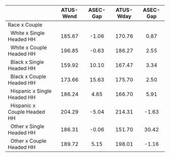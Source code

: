 
|                      |    ATUS-Wend |     ASEC-Gap |    ATUS-Wday |     ASEC-Gap |
| -------------------- | :----------: | :----------: | :----------: | :----------: |
| Race x Couple        |              |              |              |              |
| &nbsp;&nbsp;White x Single Headed HH |       185.67 |        -1.06 |       170.76 |         0.87 |
| &nbsp;&nbsp;White x Couple Headed HH |       196.85 |        -0.63 |       186.27 |         2.55 |
| &nbsp;&nbsp;Black x Single Headed HH |       159.92 |        10.10 |       167.47 |         3.34 |
| &nbsp;&nbsp;Black x Couple Headed HH |       173.66 |        15.63 |       175.70 |         2.50 |
| &nbsp;&nbsp;Hispanic x Single Headed HH |       186.24 |         4.85 |       166.70 |         5.91 |
| &nbsp;&nbsp;Hispanic x Couple Headed HH |       204.29 |        -5.04 |       214.31 |        -1.63 |
| &nbsp;&nbsp;Other x Single Headed HH |       186.31 |        -0.06 |       151.70 |        30.42 |
| &nbsp;&nbsp;Other x Couple Headed HH |       189.72 |         5.15 |       198.01 |        -1.16 |

